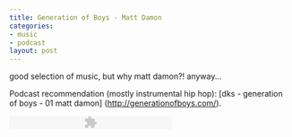 ```yaml
--- 
title: Generation of Boys - Matt Damon
categories: 
- music
- podcast
layout: post
---
```


good selection of music, but why matt damon?! anyway...

Podcast recommendation (mostly instrumental hip hop): [dks - generation of boys - 01 matt damon] (http://generationofboys.com/).

<object type="application/x-shockwave-flash" data="/player/player.swf" width="290" height="24">
  <param name="movie" value="/player/player.swf" />
  <param name="FlashVars" value="soundFile=http://generationofboys.com/media/01%20matt%20damon.mp3">
  <param name="quality" value="high" />
  <param name="menu" value="true" />
  <param name="wmode" value="transparent" />
</object>
